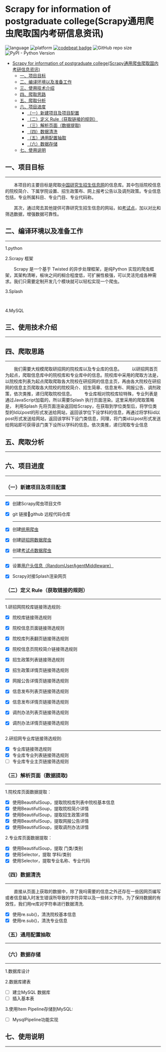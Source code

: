 
# Scrapy for information of postgraduate college(Scrapy通用爬虫爬取国内考研信息资讯)

![language](https://img.shields.io/badge/language-Python-blue.svg)
![platform](https://img.shields.io/badge/platform-ios|Linux|Windows-lightgrey.svg)
[![codebeat badge](https://codebeat.co/badges/f56ff221-9a8f-4bc2-bfa3-6885ea07bf4f)](https://codebeat.co/projects/github-com-colordoge-postgraduate-master) ![GitHub repo size](https://img.shields.io/github/repo-size/ColorDoge/postGraduate.svg) ![PyPI - Python Version](https://img.shields.io/pypi/pyversions/Scrapy.svg)

<!-- TOC -->

- [Scrapy for information of postgraduate college(Scrapy通用爬虫爬取国内考研信息资讯)](#scrapy-for-information-of-postgraduate-collegescrapy通用爬虫爬取国内考研信息资讯)
    - [一、项目目标](#一项目目标)
    - [二、编译环境以及准备工作](#二编译环境以及准备工作)
    - [三、使用技术介绍](#三使用技术介绍)
    - [四、爬取思路](#四爬取思路)
    - [五、爬取分析](#五爬取分析)
    - [六、项目进度](#六项目进度)
        - [（一）新建项目及项目配置](#一新建项目及项目配置)
        - [（二）定义 Rule（获取链接的规则）](#二定义-rule获取链接的规则)
        - [（三）解析页面（数据提取)](#三解析页面数据提取)
        - [（四）数据清洗](#四数据清洗)
        - [（五）通用配置抽取](#五通用配置抽取)
        - [（六）数据存储](#六数据存储)
    - [七、使用说明](#七使用说明)

<!-- /TOC -->

## 一、项目目标

___

&emsp;&emsp;本项目的主要目标是爬取[中国研究生招生信息网](https://yz.chsi.com.cn)的信息库。其中包括院校信息的院校简介、下属学院设置、招生政策布、网上报考公告以及调剂政策。专业信息包括，专业所属科目、专业门目、专业代码称。

&emsp;&emsp;其次，通过爬去其他提供可靠研究生招生信息的网站，如[考试点](http://m.kaoshidian/.eb)，加以对比和筛选数据，增强数据可靠性。

## 二、编译环境以及准备工作

___

1.python

2.Scrapy 框架  

&emsp;&emsp;Scrapy 是一个基于 Twisted 的异步处理框架，是纯Python 实现的爬虫框架，其架构清晰，板块之间的榈合程度低，可扩展性极强，可以灵活完成各种需求。我们只需要定制开发几个模块就可以轻松实现一个爬虫。  

3.Splash  

&emsp;&emsp;

4.MySQL
  
## 三、使用技术介绍

___

## 四、爬取思路

___

&emsp;&emsp;我们需要大规模爬取研招网的院校库以及专业库的信息。
&emsp;&emsp;以研招网首页为起点，爬取信息库中的院校库和专业库中的信息。院校库中采用的爬取方法是，以院校库列表为起点爬取爬取各大院校在研招网的信息主页，再由各大院校在研招网的信息主页爬取各大院校的院校简介、招生简章、信息发布、网报公告、调剂政策，依次类推，递归爬取院校信息。
&emsp;&emsp;专业库相对院校库较特殊，专业列表是通过JavaScript加载的，所以需要Splash 执行页面渲染。这里采用的爬取策略是， 利用Splash 先将页面渲染返回给Scrapy，在获取到学位类型后，将学位类型的Id以post的形式发送给网站，返回该学位下设学科的信息，再通过将学科id以post形式发送给网站，返回该学科下设门类信息，同理，将门类id以post形式发送给网站即可获得该门类下设所以学科的信息。依次类推，递归爬取专业信息

## 五、爬取分析

___

## 六、项目进度

___

### （一）新建项目及项目配置

___

- [x] 创建Scrapy爬虫项目文件
- [x] git 链接🔗github 远程代码仓库
  ___
- [x] 创建[统用爬虫](https://github.com/ColorDoge/postGraduate/blob/master/postGraduate/spiders/kaoYan.py)
- [x] 创建[研招网数据爬虫](https://github.com/ColorDoge/postGraduate/blob/master/postGraduate/spiders/yanzhaowang_spider.py)
- [x] 创建[考试点数据爬虫](https://github.com/ColorDoge/postGraduate/blob/master/postGraduate/spiders/kaoshidian_spider.py)

  ___

- [x] 设置[用户头信息（RandomUserAgentMiddleware）](https://github.com/ColorDoge/postGraduate/blob/master/postGraduate/middlewares.py)
- [x] Scrapy对接Splash渲染网页

### （二）定义 Rule（获取链接的规则）

___

1.研招网院校库链接筛选规则:

- [x] 院校库链接筛选规则
- [x] 院校信息页面链接筛选规则
- [x] 院校库列表翻页链接筛选规则
- [x] 院校信息页院校简介链接筛选规则
- [x] 招生政策列表链接筛选规则
- [x] 招生政策详情页链接筛选规则
- [x] 网报公告详情页链接筛选规则
- [x] 信息发布列表页链接筛选规则
- [x] 信息发布详情页链接筛选规则
- [x] 调剂办法列表页链接筛选规则
- [x] 调剂办法详情页链接筛选规则

  ___
  
2.研招网专业库链接筛选规则:

- [x] 专业库链接筛选规则
- [x] 专业库专业列表链接筛选规则
- [ ] 专业库专业主页链接筛选规则

### （三）解析页面（数据提取)  

___

1.院校库页面数据提取：

- [x] 使用BeautifulSoup，提取院校库列表中院校基本信息
- [x] 使用BeautifulSoup，提取院校简介详情
- [x] 使用BeautifulSoup，提取招生政策详情
- [x] 使用BeautifulSoup，提取网报公告详情
- [x] 使用BeautifulSoup，提取调剂办法详情

2.专业库页面数据提取：

- [x] 使用BeautifulSoup，提取 门类/类别
- [x] 使用Selector，提取 学科/类别
- [x] 使用Selector，提取专业名称、专业代码
  
### （四）数据清洗

___

&emsp;&emsp;直接从页面上获取的数据中，除了我吗需要的信息之外还存在一些因网页编写或者信息输入时发生错误所导致的字符异常以及一些转义字符。为了保持数据的有效性，我们用re库对字符串进行数据清洗.

- [x] 使用re.sub()，清洗院校基本信息
- [x] 使用re.sub()，清洗专业信息

### （五）通用配置抽取

___

### （六）数据存储

___

1.数据库设计


2.数据库建表

- [ ] 建立MySQL 数据库
- [ ] 插入基本表  

3.使用Item Pipeline存储到MySQL:

- [ ] MysqlPipeline功能实现

## 七、使用说明

___
